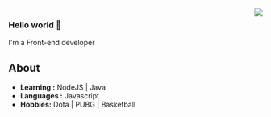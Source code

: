 <img align='right' src="https://github-readme-stats.vercel.app/api?username=BOBOlife&show_icons=true&theme=vue">

### Hello world 👋

I'm a Front-end developer 
    
## About
-  **Learning :** NodeJS | Java
-  **Languages :** Javascript 
-  **Hobbies:** Dota | PUBG | Basketball

